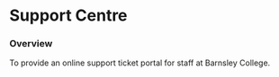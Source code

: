 # Support Centre #

### Overview ###
To provide an online support ticket portal for staff at Barnsley College.

